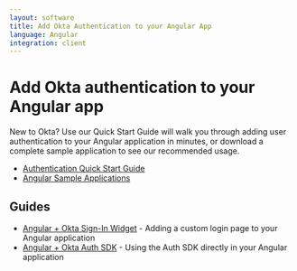 ```yaml
---
layout: software
title: Add Okta Authentication to your Angular App
language: Angular
integration: client
---
```


# Add Okta authentication to your Angular app

New to Okta? Use our Quick Start Guide will walk you through adding user authentication to your Angular application in minutes,
or download a complete sample application to see our recommended usage.

<ul class='code-list'>
  <li>
    <a href='/quickstart/#/angular/nodejs/generic' class='code-button inverse' data-proofer-ignore>
      <span class='code-icon launch-16'></span><span>Authentication Quick Start Guide</span>
    </a>
  </li>
  <li>
    <a href='https://github.com/okta/samples-js-angular' class='code-button'>
      <span class='fa fa-github'></span><span>Angular Sample Applications</span>
    </a>
  </li>
</ul>

## Guides

<ul class='code-list'>
    <li><span class='code-icon launch-16'></span> <a href='okta_angular_sign-in_widget'>Angular + Okta Sign-In Widget</a> - Adding a custom login page to your Angular application</li>
    <li><span class='code-icon launch-16'></span> <a href='okta_angular_auth_js'>Angular + Okta Auth SDK</a> -  Using the Auth SDK directly in your Angular application</li>
</ul>
